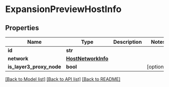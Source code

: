# ExpansionPreviewHostInfo

## Properties
Name | Type | Description | Notes
------------ | ------------- | ------------- | -------------
**id** | **str** |  | 
**network** | [**HostNetworkInfo**](HostNetworkInfo.md) |  | 
**is_layer3_proxy_node** | **bool** |  | [optional] 

[[Back to Model list]](../README.md#documentation-for-models) [[Back to API list]](../README.md#documentation-for-api-endpoints) [[Back to README]](../README.md)

